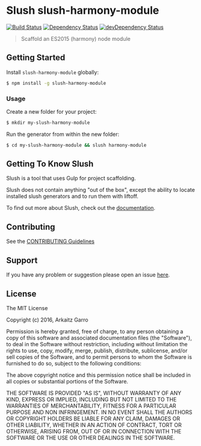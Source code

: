 # Slush slush-harmony-module

[![Build Status](https://secure.travis-ci.org/arkaitzgarro/slush-es6-module.png?branch=master)](https://travis-ci.org/arkaitzgarro/slush-es6-module)
[![Dependency Status](https://david-dm.org/arkaitzgarro/slush-es6-module.svg)](https://david-dm.org/arkaitzgarro/slush-es6-module)
[![devDependency Status](https://david-dm.org/arkaitzgarro/slush-es6-module/dev-status.svg)](https://david-dm.org/arkaitzgarro/slush-es6-module#info=devDependencies)

> Scaffold an ES2015 (harmony) node module

## Getting Started

Install `slush-harmony-module` globally:

```bash
$ npm install -g slush-harmony-module
```

### Usage

Create a new folder for your project:

```bash
$ mkdir my-slush-harmony-module
```

Run the generator from within the new folder:

```bash
$ cd my-slush-harmony-module && slush harmony-module
```

## Getting To Know Slush

Slush is a tool that uses Gulp for project scaffolding.

Slush does not contain anything "out of the box", except the ability to locate installed slush generators and to run them with liftoff.

To find out more about Slush, check out the [documentation](https://github.com/slushjs/slush).

## Contributing

See the [CONTRIBUTING Guidelines](https://github.com/arkaitzgarro/slush-es6-module/blob/master/CONTRIBUTING.md)

## Support
If you have any problem or suggestion please open an issue [here](https://github.com/arkaitzgarro/slush-es6-module/issues).

## License

The MIT License

Copyright (c) 2016, Arkaitz Garro

Permission is hereby granted, free of charge, to any person
obtaining a copy of this software and associated documentation
files (the "Software"), to deal in the Software without
restriction, including without limitation the rights to use,
copy, modify, merge, publish, distribute, sublicense, and/or sell
copies of the Software, and to permit persons to whom the
Software is furnished to do so, subject to the following
conditions:

The above copyright notice and this permission notice shall be
included in all copies or substantial portions of the Software.

THE SOFTWARE IS PROVIDED "AS IS", WITHOUT WARRANTY OF ANY KIND,
EXPRESS OR IMPLIED, INCLUDING BUT NOT LIMITED TO THE WARRANTIES
OF MERCHANTABILITY, FITNESS FOR A PARTICULAR PURPOSE AND
NON INFRINGEMENT. IN NO EVENT SHALL THE AUTHORS OR COPYRIGHT
HOLDERS BE LIABLE FOR ANY CLAIM, DAMAGES OR OTHER LIABILITY,
WHETHER IN AN ACTION OF CONTRACT, TORT OR OTHERWISE, ARISING
FROM, OUT OF OR IN CONNECTION WITH THE SOFTWARE OR THE USE OR
OTHER DEALINGS IN THE SOFTWARE.
